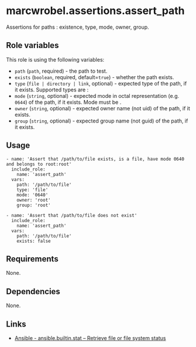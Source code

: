 # marcwrobel.assertions.assert_path

Assertions for paths : existence, type, mode, owner, group.

## Role variables

This role is using the following variables:

- `path` (`path`, required) - the path to test.
- `exists` (`boolean`, required, default=`true`) - whether the path exists.
- `type` (`file | directory | link`, optional) - expected type of the path, if it exists. Supported types are :
- `mode` (`string`, optional) - expected mode in octal representation (e.g. `0644`) of the path, if it exists. Mode must be .
- `owner` (`string`, optional) - expected owner name (not uid) of the path, if it exists.
- `group` (`string`, optional) - expected group name (not guid) of the path, if it exists.

## Usage

    - name: 'Assert that /path/to/file exists, is a file, have mode 0640 and belongs to root:root'
      include_role:
        name: 'assert_path'
      vars:
        path: '/path/to/file'
        type: 'file'
        mode: '0640'
        owner: 'root'
        group: 'root'

    - name: 'Assert that /path/to/file does not exist'
      include_role:
        name: 'assert_path'
      vars:
        path: '/path/to/file'
        exists: false

## Requirements

None.

## Dependencies

None.

## Links

- [Ansible - ansible.builtin.stat – Retrieve file or file system status](https://docs.ansible.com/ansible/latest/collections/ansible/builtin/stat_module.html)
